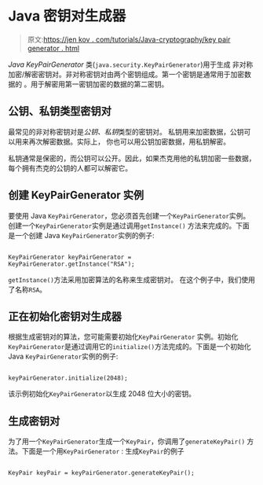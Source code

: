 # Java 密钥对生成器

> 原文:[https://jen kov . com/tutorials/Java-cryptography/key pair generator . html](https://jenkov.com/tutorials/java-cryptography/keypairgenerator.html)

*Java KeyPairGenerator* 类(`java.security.KeyPairGenerator`)用于生成 非对称加密/解密密钥对。非对称密钥对由两个密钥组成。第一个密钥是通常用于加密数据的 。用于解密用第一密钥加密的数据的第二密钥。

## 公钥、私钥类型密钥对

最常见的非对称密钥对是*公钥、私钥*类型的密钥对。 私钥用来加密数据，公钥可以用来再次解密数据。实际上， 你也可以用公钥加密数据，用私钥解密。

私钥通常是保密的，而公钥可以公开。因此，如果杰克用他的私钥加密一些数据，每个拥有杰克的公钥的人都可以解密它。

## 创建 KeyPairGenerator 实例

要使用 Java `KeyPairGenerator`，您必须首先创建一个`KeyPairGenerator`实例。 创建一个`KeyPairGenerator`实例是通过调用`getInstance()` 方法来完成的。下面是一个创建 Java `KeyPairGenerator`实例的例子:

```

KeyPairGenerator keyPairGenerator = KeyPairGenerator.getInstance("RSA");

```

`getInstance()`方法采用加密算法的名称来生成密钥对。 在这个例子中，我们使用了名称`RSA`。

## 正在初始化密钥对生成器

根据生成密钥对的算法，您可能需要初始化`KeyPairGenerator` 实例。初始化`KeyPairGenerator`是通过调用它的`initialize()`方法完成的。下面是一个初始化 Java `KeyPairGenerator`实例的例子:

```

keyPairGenerator.initialize(2048);

```

该示例初始化`KeyPairGenerator`以生成 2048 位大小的密钥。

## 生成密钥对

为了用一个`KeyPairGenerator`生成一个`KeyPair`，你调用了`generateKeyPair()` 方法。下面是一个用`KeyPairGenerator` : 生成`KeyPair`的例子

```

KeyPair keyPair = keyPairGenerator.generateKeyPair();

```